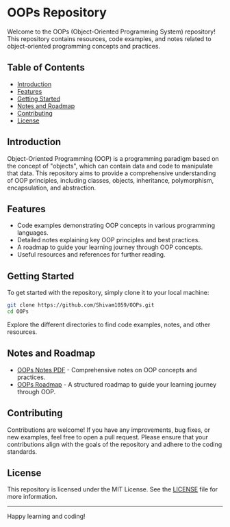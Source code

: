 

# OOPs Repository

Welcome to the OOPs (Object-Oriented Programming System) repository! This repository contains resources, code examples, and notes related to object-oriented programming concepts and practices.

## Table of Contents

- [Introduction](#introduction)
- [Features](#features)
- [Getting Started](#getting-started)
- [Notes and Roadmap](#notes-and-roadmap)
- [Contributing](#contributing)
- [License](#license)

## Introduction

Object-Oriented Programming (OOP) is a programming paradigm based on the concept of "objects", which can contain data and code to manipulate that data. This repository aims to provide a comprehensive understanding of OOP principles, including classes, objects, inheritance, polymorphism, encapsulation, and abstraction.

## Features

- Code examples demonstrating OOP concepts in various programming languages.
- Detailed notes explaining key OOP principles and best practices.
- A roadmap to guide your learning journey through OOP concepts.
- Useful resources and references for further reading.

## Getting Started

To get started with the repository, simply clone it to your local machine:

```bash
git clone https://github.com/Shivam1059/OOPs.git
cd OOPs
```

Explore the different directories to find code examples, notes, and other resources.

## Notes and Roadmap

- [OOPs Notes PDF](https://drive.google.com/file/d/1_j7guQZdReJ9GzMdFhqRscXq9rnquBya/view?usp=drive_link) - Comprehensive notes on OOP concepts and practices.
- [OOPs Roadmap](https://youtu.be/wWejXusF9qU?si=s2WZPj-RH8qLCfV9) - A structured roadmap to guide your learning journey through OOP.

## Contributing

Contributions are welcome! If you have any improvements, bug fixes, or new examples, feel free to open a pull request. Please ensure that your contributions align with the goals of the repository and adhere to the coding standards.

## License

This repository is licensed under the MIT License. See the [LICENSE](LICENSE) file for more information.

---

Happy learning and coding!
